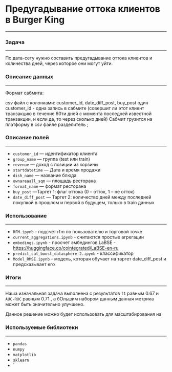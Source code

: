 # Предугадывание оттока клиентов в Burger King
*** 

### Задача
***
По дата-сету нужно составить предугадывание оттока клиентов и количества дней, через которое они могут уйти. 

### Описание данных 
***
Формат сабмита:

csv файл с колонками: customer_id, date_diff_post, buy_post
один customer_id - одна запись в сабмите (совершит ли этот клиент транзакцию в течение 60ти дней с момента последней известной транзакции, и если да, то через сколько дней)
Сабмит грузится на платформу в csv файле разделитель ;



### Описание полей 
***
- `customer_id` — идентификатор клиента
- `group_name` — группа (test или train)
- `revenue` — доход с позиции из корзины
- `startdatetime` — Дата и время продажи
- `dish_name` — название блюда
- `ownareaall_sqm` — площадь ресторана
- `format_name` — формат ресторана
- `buy_post`  —Таргет 1: флаг оттока (0 – отток, 1 – не отток)
- `date_diff_post` — Таргет 2: количество дней между последней покупкой в прошлом и первой в будущем, только в train данных

### Использование  
***

- `RFM.ipynb` - подсчет rfm по пользователю и торговой точке
- `current_aggregations.ipynb` - считаются простые агрегации 
- `embedings.ipynb` - просчет эмбедингов LaBSE - https://huggingface.co/cointegrated/LaBSE-en-ru
- `predict_cat_boost_datasphere-2.ipynb` - классификатор 
- `Model_RMSE.ipynb` - модель, которая обучает на таргет date_diff_post и предсказывает его 



### Итоги 
***
Наша изначальная задача выполнена с результатов `f1` равным 0.67 и `AUC-ROC` равным 0.71 , а бОльшим набором данным данная метрика может быть значительно улучшено.

Данное решение можно будет использовать для масштабирования на 

### Используемые библиотеки 
***
- `pandas`
- `numpy`
- `matplotlib`
- `sklearn`
- `

